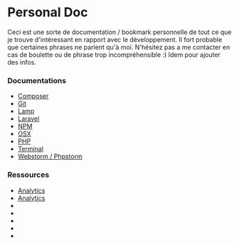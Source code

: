 # Personal Doc

Ceci est une sorte de documentation / bookmark personnelle de tout ce que je trouve d'intéressant en rapport avec le développement. Il fort probable que certaines phrases ne parlent qu'à moi. N'hésitez pas a me contacter en cas de boulette ou de phrase trop incompréhensible :) Idem pour ajouter des infos.

### Documentations

- [Composer](https://github.com/zouloux/personal-doc/blob/master/docs/composer.md)
- [Git](https://github.com/zouloux/personal-doc/blob/master/docs/git.md)
- [Lamp](https://github.com/zouloux/personal-doc/blob/master/docs/lamp.md)
- [Laravel](https://github.com/zouloux/personal-doc/blob/master/docs/laravel.md)
- [NPM](https://github.com/zouloux/personal-doc/blob/master/docs/npm.md)
- [OSX](https://github.com/zouloux/personal-doc/blob/master/docs/osx.md)
- [PHP](https://github.com/zouloux/personal-doc/blob/master/docs/php.md)
- [Terminal](https://github.com/zouloux/personal-doc/blob/master/docs/terminal.md)
- [Webstorm / Phpstorm](https://github.com/zouloux/personal-doc/blob/master/docs/webstorm.md)


### Ressources

- [Analytics](https://github.com/zouloux/personal-doc/blob/master/ressources/.md)
- [Analytics](https://github.com/zouloux/personal-doc/blob/master/ressources/.md)
- [](https://github.com/zouloux/personal-doc/blob/master/ressources/.md)
- [](https://github.com/zouloux/personal-doc/blob/master/ressources/.md)
- [](https://github.com/zouloux/personal-doc/blob/master/ressources/.md)
- [](https://github.com/zouloux/personal-doc/blob/master/ressources/.md)
- [](https://github.com/zouloux/personal-doc/blob/master/ressources/.md)

